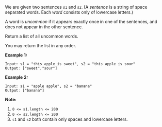 We are given two sentences `s1` and `s2`.  (A _sentence_  is a string of space
separated words.  Each _word_ consists only of lowercase letters.)

A word is _uncommon_  if it appears exactly once in one of the sentences, and
does not appear in the other sentence.

Return a list of all uncommon words.

You may return the list in any order.



**Example 1:**

    
    
    Input: s1 = "this apple is sweet", s2 = "this apple is sour"
    Output: ["sweet","sour"]
    

**Example 2:**

    
    
    Input: s1 = "apple apple", s2 = "banana"
    Output: ["banana"]
    



**Note:**

  1. `0 <= s1.length <= 200`
  2. `0 <= s2.length <= 200`
  3. `s1` and `s2` both contain only spaces and lowercase letters.

